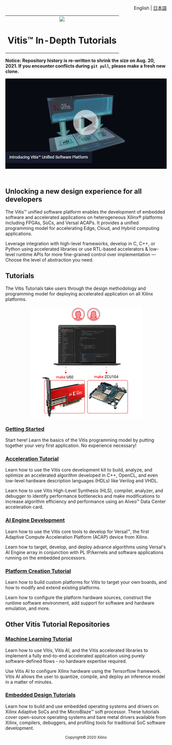 <p align="right"><a>English</a> | <a href="docs-jp/README.md">日本語</a></p>
<table width="100%">
 <tr width="100%">
    <td align="center"><img src="https://www.xilinx.com/content/dam/xilinx/imgs/press/media-kits/corporate/xilinx-logo.png" width="30%"/><h1>Vitis™ In-Depth Tutorials</h1>
    </td>
 </tr>
</table>

**Notice: Repository history is re-written to shrink the size on Aug. 20, 2021. If you encounter conflicts during `git pull`, please make a fresh new clone.**

<div align="center">
    <a href="http://www.youtube.com/watch?v=vFPNlcXAeWI">
    <img
    src="./Getting_Started/Vitis/images/intro_video.png">
    </a>
</div>

## </br>Unlocking a new design experience for all developers
The Vitis&trade; unified software platform enables the development of embedded software and accelerated applications on heterogeneous Xilinx&reg; platforms including FPGAs, SoCs, and Versal ACAPs. It provides a unified programming model for accelerating Edge, Cloud, and Hybrid computing applications.

Leverage integration with high-level frameworks, develop in C, C++, or Python using accelerated libraries or use RTL-based accelerators & low-level runtime APIs for more fine-grained control over implementation — Choose the level of abstraction you need.

## Tutorials

The Vitis Tutorials take users through the design methodology and programming model for deploying accelerated application on all Xilinx platforms.

<p align="center">
    <img src="./Getting_Started/Vitis/images/vitis-landing-graphic-boards-u50.png">
</p>

### [Getting Started](./Getting_Started)

Start here! Learn the basics of the Vitis programming model by putting together your very first application. No experience necessary!

### [Acceleration Tutorial](./Hardware_Acceleration)

Learn how to use the Vitis core development kit to build, analyze, and optimize an accelerated algorithm developed in C++, OpenCL, and even low-level hardware description languages (HDLs) like Verilog and VHDL.

Learn how to use Vitis High-Level Synthesis (HLS), compiler, analyzer, and debugger to identify performance bottlenecks and make modifications to increase algorithm efficiency and performance using an Alveo&trade; Data Center acceleration card.

### [AI Engine Development](./AI_Engine_Development)

Learn how to use the Vitis core tools to develop for Versal&trade;, the first Adaptive Compute Acceleration Platform (ACAP) device from Xilinx.

Learn how to target, develop, and deploy advance algorithms using Versal's AI Engine array in conjunction with PL IP/kernels and software applications running on the embedded processors.


### [Platform Creation Tutorial](./Vitis_Platform_Creation)

Learn how to build custom platforms for Vitis to target your own boards, and how to modify and extend existing platforms.

Learn how to configure the platform hardware sources, construct the runtime software environment, add support for software and
hardware emulation, and more.

## Other Vitis Tutorial Repositories

### [Machine Learning Tutorial](https://github.com/xilinx/Vitis-AI-Tutorials) 

Learn how to use Vitis, Vitis AI, and the Vitis accelerated libraries to implement a fully end-to-end accelerated application using purely software-defined flows - no hardware expertise required.

Use Vitis AI to configure Xilinx hardware using the Tensorflow framework. Vitis AI allows the user to quantize, compile, and deploy an inference model in a matter of minutes.

### [Embedded Design Tutorials](http://xilinx.github.io/Embedded-Design-Tutorials)

Learn how to build and use embedded operating systems and drivers on Xilinx Adaptive SoCs and the MicroBlaze™ soft processor. These tutorials cover open-source operating systems and bare metal drivers available from Xilinx, compilers, debuggers, and profiling tools for traditional SoC software development.


<p align="center"><sup>Copyright&copy; 2020 Xilinx</sup></p>
